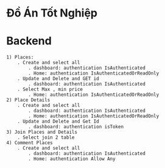 # Đồ Án Tốt Nghiệp
# Backend
    1) Places: 
        . Create and select all
            . dashboard: authentication IsAuthenticated
            . Home: authentication IsAuthenticatedOrReadOnly
        . Update and Delete and GET id 
            . dashboard: authentication IsAuthenticated
        . Select Max , min price
            . Home: authentication IsAuthenticatedOrReadOnly
    2) Place Details
        . Create and select all
            . dashboard: authentication IsAuthenticated
            . Home: authentication IsAuthenticatedOrReadOnly
        . Update and Delete and Get Id
            . dashboard: authentication isToken
    3) Join Places and Details
        . Select join 2 table
    4) Comment Places
        . Create and select all
            . dashboard: authentication IsAuthenticated
            . Home: authentication Allow Any